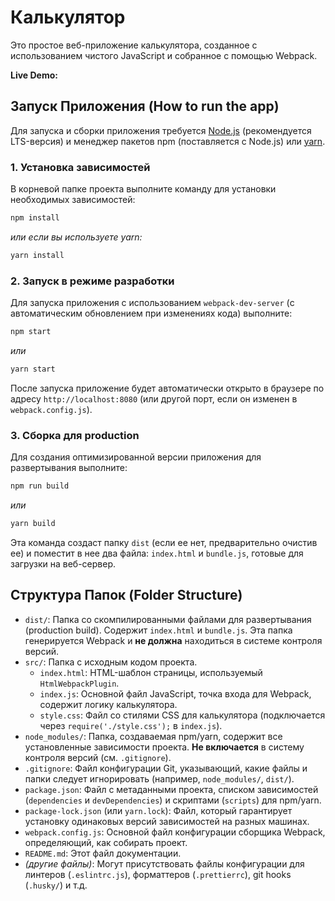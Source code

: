 # Калькулятор

Это простое веб-приложение калькулятора, созданное с использованием чистого JavaScript и собранное с помощью Webpack.

**Live Demo:** []()

## Запуск Приложения (How to run the app)

Для запуска и сборки приложения требуется [Node.js](https://nodejs.org/) (рекомендуется LTS-версия) и менеджер пакетов npm (поставляется с Node.js) или [yarn](https://yarnpkg.com/).

### 1. Установка зависимостей

В корневой папке проекта выполните команду для установки необходимых зависимостей:

```bash
npm install
```

*или если вы используете yarn:*

```bash
yarn install
```

### 2. Запуск в режиме разработки

Для запуска приложения с использованием `webpack-dev-server` (с автоматическим обновлением при изменениях кода) выполните:

```bash
npm start
```

*или*

```bash
yarn start
```

После запуска приложение будет автоматически открыто в браузере по адресу `http://localhost:8080` (или другой порт, если он изменен в `webpack.config.js`).

### 3. Сборка для production

Для создания оптимизированной версии приложения для развертывания выполните:

```bash
npm run build
```

*или*

```bash
yarn build
```

Эта команда создаст папку `dist` (если ее нет, предварительно очистив ее) и поместит в нее два файла: `index.html` и `bundle.js`, готовые для загрузки на веб-сервер.

## Структура Папок (Folder Structure)

*   `dist/`: Папка со скомпилированными файлами для развертывания (production build). Содержит `index.html` и `bundle.js`. Эта папка генерируется Webpack и **не должна** находиться в системе контроля версий.
*   `src/`: Папка с исходным кодом проекта.
    *   `index.html`: HTML-шаблон страницы, используемый `HtmlWebpackPlugin`.
    *   `index.js`: Основной файл JavaScript, точка входа для Webpack, содержит логику калькулятора.
    *   `style.css`: Файл со стилями CSS для калькулятора (подключается через `require('./style.css');` в `index.js`).
*   `node_modules/`: Папка, создаваемая npm/yarn, содержит все установленные зависимости проекта. **Не включается** в систему контроля версий (см. `.gitignore`).
*   `.gitignore`: Файл конфигурации Git, указывающий, какие файлы и папки следует игнорировать (например, `node_modules/`, `dist/`).
*   `package.json`: Файл с метаданными проекта, списком зависимостей (`dependencies` и `devDependencies`) и скриптами (`scripts`) для npm/yarn.
*   `package-lock.json` (или `yarn.lock`): Файл, который гарантирует установку одинаковых версий зависимостей на разных машинах.
*   `webpack.config.js`: Основной файл конфигурации сборщика Webpack, определяющий, как собирать проект.
*   `README.md`: Этот файл документации.
*   *(другие файлы)*: Могут присутствовать файлы конфигурации для линтеров (`.eslintrc.js`), форматтеров (`.prettierrc`), git hooks (`.husky/`) и т.д.
